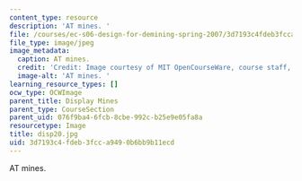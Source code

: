 ```yaml
---
content_type: resource
description: 'AT mines. '
file: /courses/ec-s06-design-for-demining-spring-2007/3d7193c4fdeb3fcca9490b6bb9b11ecd_disp20.jpg
file_type: image/jpeg
image_metadata:
  caption: AT mines.
  credit: 'Credit: Image courtesy of MIT OpenCourseWare, course staff, and students.'
  image-alt: 'AT mines. '
learning_resource_types: []
ocw_type: OCWImage
parent_title: Display Mines
parent_type: CourseSection
parent_uid: 076f9ba4-6fcb-8cbe-992c-b25e9e05fa8a
resourcetype: Image
title: disp20.jpg
uid: 3d7193c4-fdeb-3fcc-a949-0b6bb9b11ecd
---
```

AT mines. 

